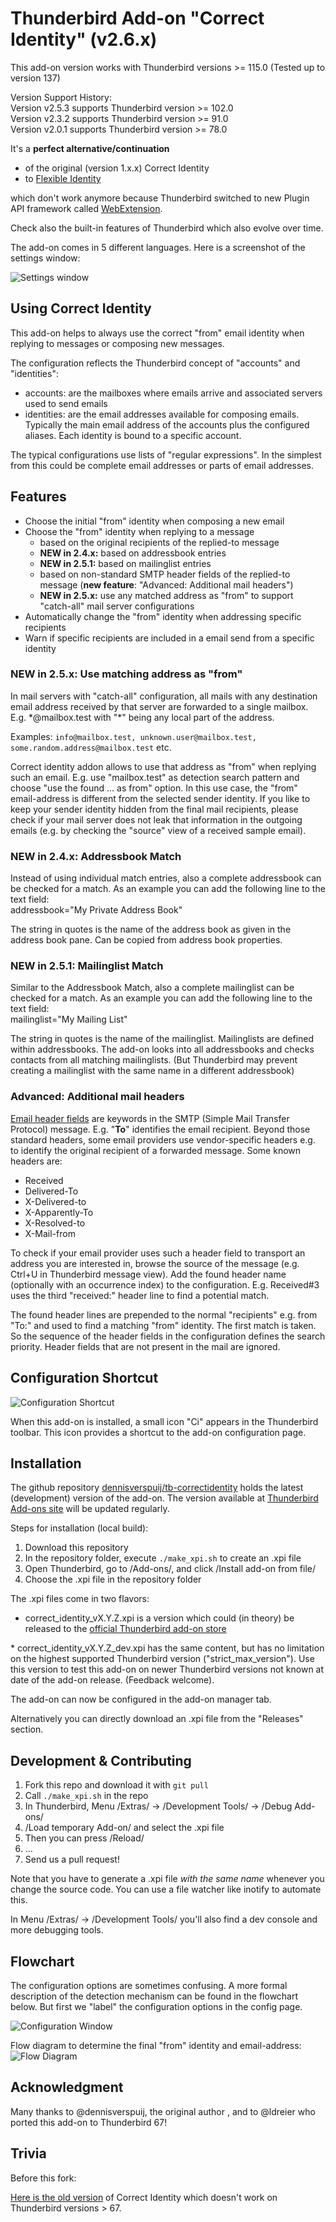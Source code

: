 Thunderbird Add-on "Correct Identity" (v2.6.x)
==============================================

This add-on version works with Thunderbird versions >= 115.0
(Tested up to version 137)

Version Support History:  
Version v2.5.3 supports Thunderbird version >= 102.0  
Version v2.3.2 supports Thunderbird version >= 91.0  
Version v2.0.1 supports Thunderbird version >= 78.0  


It's a **perfect alternative/continuation**

- of the original (version 1.x.x) Correct Identity
- to [Flexible Identity](https://github.com/snakelizzard/flexible_identity)

which don't work anymore because Thunderbird switched to new Plugin API
framework called [WebExtension](https://webextension-api.thunderbird.net/).

Check also the built-in features of Thunderbird which also evolve over time.

The add-on comes in 5 different languages. Here is a screenshot of the settings
window:

![Settings window](images/settings.png)

Using Correct Identity
----------------------

This add-on helps to always use the correct "from" email identity when replying to messages or composing new messages.

The configuration reflects the Thunderbird concept of "accounts" and "identities":

* accounts: are the mailboxes where emails arrive and associated servers used to send emails
* identities: are the email addresses available for composing emails. Typically the main email address of the accounts plus the configured aliases. Each identity is bound to a specific account.

The typical configurations use lists of "regular expressions". In the simplest from this could be complete email addresses or parts of email addresses.

Features
--------

* Choose the initial "from" identity when composing a new email
* Choose the "from" identity when replying to a message
    * based on the original recipients of the replied-to message
    * **NEW in 2.4.x:** based on addressbook entries
    * **NEW in 2.5.1:** based on mailinglist entries
    * based on non-standard SMTP header fields of the replied-to message (**new feature**: "Advanced: Additional mail headers")
    * **NEW in 2.5.x:** use any matched address as "from" to support "catch-all" mail server configurations
* Automatically change the "from" identity when addressing specific recipients
* Warn if specific recipients are included in a email send from a specific identity

### **NEW in 2.5.x:** Use matching address as "from"
In mail servers with "catch-all" configuration, all mails with any destination email address received by that server are forwarded to a single mailbox. E.g. \*@mailbox.test with "\*" being any local part of the address. 

Examples: `info@mailbox.test, unknown.user@mailbox.test, some.random.address@mailbox.test` etc.

Correct identity addon allows to use that address as "from" when replying such an email. E.g. use "mailbox.test" as detection search pattern and choose "use the found ... as from" option.
In this use case, the "from" email-address is different from the selected sender identity. If you like to keep your sender identity hidden from the final mail recipients, please check if your mail server does not leak that information in the outgoing emails (e.g. by checking the "source" view of a received sample email).


### **NEW in 2.4.x:** Addressbook Match
Instead of using individual match entries, also a complete addressbook can be checked for a match.
As an example you can add the following line to the text field:  
addressbook="My Private Address Book"

The string in quotes is the name of the address book as given in the
address book pane. Can be copied from address book properties.

### **NEW in 2.5.1:** Mailinglist Match
Similar to the Addressbook Match, also a complete mailinglist can be checked for a match.
As an example you can add the following line to the text field:  
mailinglist="My Mailing List"

The string in quotes is the name of the mailinglist.
Mailinglists are defined within addressbooks. The add-on looks into all addressbooks and checks contacts from all matching mailinglists. (But Thunderbird may prevent creating a mailinglist with the same name in a different addressbook)


### Advanced: Additional mail headers
[Email header fields](https://en.wikipedia.org/wiki/Email#Header_fields) are keywords in the SMTP (Simple Mail Transfer Protocol) message. E.g. "**To**" identifies the email recipient.
Beyond those standard headers, some email providers use vendor-specific headers e.g. to identify the original recipient of a forwarded message. Some known headers are:

* Received
* Delivered-To
* X-Delivered-to
* X-Apparently-To
* X-Resolved-to
* X-Mail-from

To check if your email provider uses such a header field to transport an address you are interested in, browse the source of the message (e.g. Ctrl+U in Thunderbird message view).
Add the found header name (optionally with an occurrence index) to the configuration.
E.g. Received#3 uses the third "received:" header line to find a potential match.

The found header lines are prepended to the normal "recipients" e.g. from "To:" and used to find
a matching "from" identity. The first match is taken. So the sequence of the header fields in the configuration defines the search priority.
Header fields that are not present in the mail are ignored.


Configuration Shortcut
----------------------
![Configuration Shortcut](images/configuration_shortcut.png)

When this add-on is installed, a small icon "Ci" appears in the Thunderbird toolbar.
This icon provides a shortcut to the add-on configuration page.

Installation
------------
The github repository [dennisverspuij/tb-correctidentity](https://github.com/dennisverspuij/tb-correctidentity) holds the latest (development) version of the add-on.
The version available at [Thunderbird Add-ons site](https://addons.thunderbird.net/de/thunderbird/addon/correct-identity/) will be updated regularly.

Steps for installation (local build):
1. Download this repository
2. In the repository folder, execute `./make_xpi.sh` to create an .xpi file
4. Open Thunderbird, go to /Add-ons/, and click /Install add-on from file/
5. Choose the .xpi file in the repository folder

The .xpi files come in two flavors:
* correct_identity_vX.Y.Z.xpi is a version which could (in theory) be released to the [official Thunderbird add-on store](https://addons.thunderbird.net/)
<a name="dev_artifact">
* correct_identity_vX.Y.Z_dev.xpi has the same content, but has no limitation on the highest supported Thunderbird version ("strict_max_version"). Use this version to test this add-on on newer Thunderbird versions not known at date of the add-on release. (Feedback welcome).
</a>

The add-on can now be configured in the add-on manager tab.


Alternatively you can directly download an .xpi file from the "Releases" section.


Development & Contributing
--------------------------

1. Fork this repo and download it with `git pull`
2. Call `./make_xpi.sh` in the repo
3. In Thunderbird, Menu /Extras/ → /Development Tools/ → /Debug Add-ons/
4. /Load temporary Add-on/ and select the .xpi file
5. Then you can press /Reload/
6. …
7. Send us a pull request!

Note that you have to generate a .xpi file *with the same name* whenever you change the source code. You can use a file watcher like inotify to automate this.

In Menu /Extras/ → /Development Tools/ you'll also find a dev console and more debugging tools.


Flowchart
---------

The configuration options are sometimes confusing. A more formal description of the detection mechanism can be found in the flowchart below. But first we "label" the configuration options in the config page.

![Configuration Window](images/flow-configs.png)

Flow diagram to determine the final "from" identity and email-address:
![Flow Diagram](images/flow-flow.png)



Acknowledgment
--------------

Many thanks to @dennisverspuij, the original author , and to @ldreier who ported this add-on to Thunderbird 67!


Trivia
------

Before this fork:

[Here is the old version](https://addons.thunderbird.net/de/thunderbird/addon/correct-identity/versions/1.4.7)
of Correct Identity which doesn't work on Thunderbird versions > 67.
